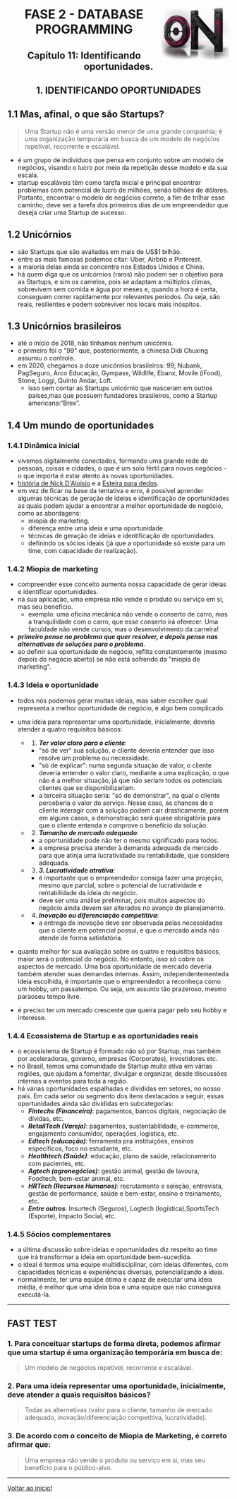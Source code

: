 <div align="center">
<a href="https://github.com/monicaquintal" target="_blank"><img align="right" height="120px" src="../assets/logo.png" /></a>
<h1>FASE 2 - DATABASE PROGRAMMING</h1>
<h2>Capítulo 11: Identificando oportunidades.</h2>
</div>

<div align="center">
<h2>1. IDENTIFICANDO OPORTUNIDADES</h2>
</div>

## 1.1 Mas, afinal, o que são Startups?

> Uma Startup não é uma versão menor de uma grande companhia; é uma organização temporária em busca de um modelo de negócios repetível, recorrente e escalável.

- é um grupo de indivíduos que pensa em conjunto sobre um modelo de negócios, visando o lucro por meio da repetição desse modelo e da sua escala. 
- startup escaláveis têm como tarefa inicial e principal encontrar problemas com potencial de lucro de milhões, senão bilhões de dólares. Portanto, encontrar o modelo de negócios correto, a fim de trilhar esse caminho, deve ser a tarefa dos primeiros dias de um empreendedor que deseja criar uma Startup de sucesso.

## 1.2 Unicórnios 

- são Startups que são avaliadas em mais de US$1 bilhão.
- entre as mais famosas podemos citar: Uber, Airbnb e Pinterest. 
- a maioria delas ainda se concentra nos Estados Unidos e China. 
- há quem diga que os unicórnios (raros) não podem ser o objetivo para as Startups, e sim os camelos, pois se adaptam a múltiplos climas, sobrevivem sem comida e água por meses e, quando a hora é certa, conseguem correr rapidamente por relevantes períodos. Ou seja, são reais, resilientes e podem sobreviver nos locais mais inóspitos.

## 1.3 Unicórnios brasileiros

- até o início de 2018, não tínhamos nenhum unicórnio. 
- o primeiro foi o "99" que, posteriormente, a chinesa Didi Chuxing assumiu o controle.
- em 2020, chegamos a doze unicórnios brasileiros: 99, Nubank, PagSeguro, Arco Educação, Gympass, Wildlife, Ebanx, Movile (iFood), Stone, Loggi, Quinto Andar, Loft.
  - isso sem contar as Startups unicórnio que nasceram em outros países,mas que possuem fundadores brasileiros, como a Startup americana:“Brex”.

## 1.4 Um mundo de oportunidades

### 1.4.1 Dinâmica inicial
- vivemos digitalmente conectados, formando uma grande rede de pessoas, coisas e cidades, o que é um solo fértil para novos negócios - o que importa é estar atento às novas oportunidades.
- [história de Nick D'Aloisio](https://www.youtube.com/watch?v=6-aGM3LwTUY) e a [Esteira para dedos](https://www.youtube.com/watch?v=1b0lnFMFNU0).
- em vez de ficar na base da tentativa e erro, é possível aprender algumas técnicas de geração de ideias e identificação de oportunidades as quais podem ajudar a encontrar a melhor oportunidade de negócio, como as abordagens:
  - miopia de marketing.
  - diferença entre uma ideia e uma oportunidade.
  - técnicas de geração de ideias e identificação de oportunidades.
  - definindo os sócios ideais (já que a oportunidade só existe para um time, com capacidade de realização).

### 1.4.2 Miopia de marketing
- compreender esse conceito aumenta nossa capacidade de gerar ideias e identificar oportunidades.
- na sua aplicação, uma empresa não vende o produto ou serviço em si, mas seu benefício. 
  - exemplo: uma oficina mecânica não vende o conserto de carro, mas a tranquilidade com o carro, que esse conserto irá oferecer. Uma faculdade não vende cursos, mas o desenvolvimento da carreira!
- ***primeiro pense no problema que quer resolver, e depois pense nas alternativas de soluções para o problema***.
- ao definir sua oportunidade de negócio, reflita constantemente (mesmo depois do negócio aberto) se não está sofrendo da "miopia de marketing".

### 1.4.3 Ideia e oportunidade
- todos nós podemos gerar muitas ideias, mas saber escolher qual representa a melhor oportunidade de negócio, é algo bem complicado.
- uma ideia para representar uma oportunidade, inicialmente, deveria atender a quatro requisitos básicos:
  - 1. ***Ter valor claro para o cliente***: 
    - "só de ver" sua solução, o cliente deveria entender que isso resolve um problema ou necessidade.
    - "só de explicar": numa segunda situação de valor, o cliente deveria entender o valor claro, mediante a uma explicação, o que não é a melhor situação, já que não seriam todos os potenciais clientes que se disponibilizariam.
    - a terceira situação seria: "só de demonstrar", na qual o cliente perceberia o valor do serviço. Nesse caso, as chances de o cliente interagir com a solução podem cair drasticamente, porém em alguns casos, a demonstração será quase obrigatória para que o cliente entenda e comprove o benefício da solução.
  - 2. ***Tamanho de mercado adequado***: 
    - a oportunidade pode não ter o mesmo significado para todos. 
    - a empresa precisa atender à demanda adequada de mercado para que atinja uma lucratividade ou rentabilidade, que considere adequada.
  - 3. ***3. Lucratividade atrativa***:
    - é importante que o empreendedor consiga fazer uma projeção, mesmo que parcial, sobre o potencial de lucratividade e rentabilidade da ideia do negócio. 
    - deve ser uma análise preliminar, pois muitos aspectos do negócio ainda devem ser alterados no avanço do planejamento.
  - 4. ***Inovação ou diferenciação competitiva***: 
    - a entrega de inovação deve ser observada pelas necessidades que o cliente em potencial possui, e que o mercado ainda não atende de forma satisfatória. 

- quanto melhor for sua avaliação sobre os quatro e
requisitos básicos, maior será o potencial do negócio. No entanto, isso só cobre os aspectos de mercado. Uma boa oportunidade de mercado deveria também atender suas demandas internas. Assim, independentementeda ideia escolhida, é importante que o empreendedor a reconheça como um hobby, um passatempo. Ou seja, um assunto tão prazeroso, mesmo paraoseu tempo livre.
- é preciso ter um mercado crescente que queira pagar pelo seu hobby e interesse. 


### 1.4.4 Ecossistema de Startup e as oportunidades reais
- o ecossistema de Startup é formado não só por Startup, mas também por aceleradoras, governo, empresas (Corporates), investidores etc.
- no Brasil, temos uma comunidade de Startup muito ativa em várias regiões, que ajudam a fomentar, divulgar e organizar, desde discussões internas a eventos para toda a região.
- há várias oportunidades espalhadas e divididas em setores, no nosso país. Em cada setor ou segmento dos itens destacados a seguir, essas oportunidades ainda são divididas em subcategorias:
  - ***Fintechs (Financeiro)***: pagamentos, bancos digitais, negociação de dívidas, etc.
  - ***RetailTech (Varejo)***: pagamentos, sustentabilidade, e-commerce, engajamento consumidor, operações, logística, etc.
  - ***Edtech (educação)***: ferramenta pra instituições, ensinos específicos, foco no estudante, etc.
  - ***Healthtech (Saúde)***: educação, plano de saúde, relacionamento com pacientes, etc.
  - ***Agtech (agronegócios)***: gestão animal, gestão de lavoura, Foodtech, bem-estar animal, etc.
  - ***HRTech (Recursos Humanos)***: recrutamento e seleção, entrevista, gestão de performance, saúde e bem-estar, ensino e treinamento, etc.
  - ***Entre outros***: Insurtech (Seguros), Logtech (logística),SportsTech (Esporte), Impacto Social, etc.

### 1.4.5 Sócios complementares
- a última discussão sobre ideias e oportunidades diz respeito ao time que irá transformar a ideia em oportunidade bem-sucedida.
- o ideal é termos uma equipe multidisciplinar, com ideias diferentes, com capacidades técnicas e experiências diversas, potencializando a ideia.
- normalmente, ter uma equipe ótima e capaz de executar uma ideia média, é melhor que uma ideia boa e uma equipe que não conseguirá executá-la. 

---

## FAST TEST

### 1. Para conceituar startups de forma direta, podemos afirmar que uma startup é uma organização temporária em busca de:
> Um modelo de negócios repetível, recorrente e escalável.

### 2. Para uma ideia representar uma oportunidade, inicialmente, deve atender a quais requisitos básicos?
> Todas as alternetivas (valor para o cliente, tamanho de mercado adequado, inovação/diferenciação competitiva, lucratividade).

### 3. De acordo com o conceito de Miopia de Marketing, é correto afirmar que:
> Uma empresa não vende o produto ou serviço em si, mas seu benefício para o público-alvo.

--- 

[Voltar ao início!](https://github.com/monicaquintal/smart_cities)